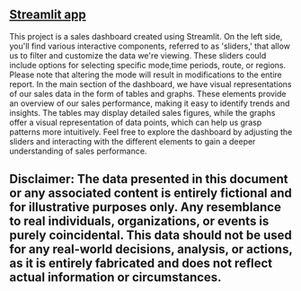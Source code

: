 ## [Streamlit app](https://performance-dashboard.streamlit.app/)

This project is a sales dashboard created using Streamlit. On the left side, you'll find various interactive components, referred to as 'sliders,' that allow us to filter and customize the data we're viewing. These sliders could include options for selecting specific mode,time periods, route, or regions. Please note that altering the mode will result in modifications to the entire report.
In the main section of the dashboard, we have visual representations of our sales data in the form of tables and graphs. These elements provide an overview of our sales performance, making it easy to identify trends and insights. The tables may display detailed sales figures, while the graphs offer a visual representation of data points, which can help us grasp patterns more intuitively.
Feel free to explore the dashboard by adjusting the sliders and interacting with the different elements to gain a deeper understanding of sales performance.

## Disclaimer: The data presented in this document or any associated content is entirely fictional and for illustrative purposes only. Any resemblance to real individuals, organizations, or events is purely coincidental. This data should not be used for any real-world decisions, analysis, or actions, as it is entirely fabricated and does not reflect actual information or circumstances.

